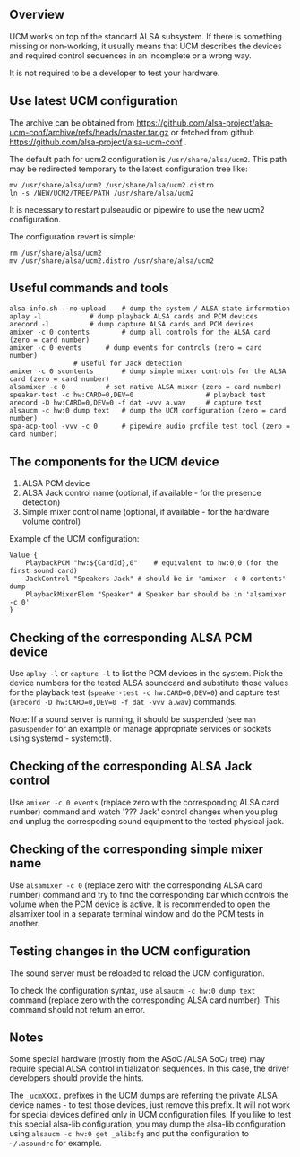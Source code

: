 Overview
--------

UCM works on top of the standard ALSA subsystem. If there is something
missing or non-working, it usually means that UCM describes the devices
and required control sequences in an incomplete or a wrong way.

It is not required to be a developer to test your hardware.

Use latest UCM configuration
----------------------------

The archive can be obtained from
https://github.com/alsa-project/alsa-ucm-conf/archive/refs/heads/master.tar.gz
or fetched from github https://github.com/alsa-project/alsa-ucm-conf .

The default path for ucm2 configuration is `/usr/share/alsa/ucm2`. This
path may be redirected temporary to the latest configuration tree like:

````
mv /usr/share/alsa/ucm2 /usr/share/alsa/ucm2.distro
ln -s /NEW/UCM2/TREE/PATH /usr/share/alsa/ucm2
````

It is necessary to restart pulseaudio or pipewire to use the new ucm2
configuration.

The configuration revert is simple:

````
rm /usr/share/alsa/ucm2
mv /usr/share/alsa/ucm2.distro /usr/share/alsa/ucm2
````

Useful commands and tools
-------------------------

````
alsa-info.sh --no-upload	# dump the system / ALSA state information
aplay -l			# dump playback ALSA cards and PCM devices
arecord -l			# dump capture ALSA cards and PCM devices
amixer -c 0 contents		# dump all controls for the ALSA card (zero = card number)
amixer -c 0 events		# dump events for controls (zero = card number)
				# useful for Jack detection
amixer -c 0 scontents		# dump simple mixer controls for the ALSA card (zero = card number)
alsamixer -c 0			# set native ALSA mixer (zero = card number) 
speaker-test -c hw:CARD=0,DEV=0	                 # playback test
arecord -D hw:CARD=0,DEV=0 -f dat -vvv a.wav     # capture test
alsaucm -c hw:0 dump text	# dump the UCM configuration (zero = card number)
spa-acp-tool -vvv -c 0		# pipewire audio profile test tool (zero = card number)
````

The components for the UCM device
---------------------------------

1) ALSA PCM device
2) ALSA Jack control name (optional, if available - for the presence detection)
3) Simple mixer control name (optional, if available - for the hardware volume control)

Example of the UCM configuration:

````
Value {
	PlaybackPCM "hw:${CardId},0"	# equivalent to hw:0,0 (for the first sound card)
	JackControl "Speakers Jack"	# should be in 'amixer -c 0 contents' dump
	PlaybackMixerElem "Speaker"	# Speaker bar should be in 'alsamixer -c 0'
}
````

Checking of the corresponding ALSA PCM device
---------------------------------------------

Use `aplay -l` or `capture -l` to list the PCM devices in the system. Pick
the device numbers for the tested ALSA soundcard and substitute those values
for the playback test (`speaker-test -c hw:CARD=0,DEV=0`) and capture test
(`arecord -D hw:CARD=0,DEV=0 -f dat -vvv a.wav`) commands.

Note: If a sound server is running, it should be suspended (see
`man pasuspender` for an example or manage appropriate services or
sockets using systemd - systemctl).

Checking of the corresponding ALSA Jack control
-----------------------------------------------

Use `amixer -c 0 events` (replace zero with the corresponding ALSA card
number) command and watch '??? Jack' control changes when you plug and
unplug the correspoding sound equipment to the tested physical jack.

Checking of the corresponding simple mixer name
-----------------------------------------------

Use `alsamixer -c 0` (replace zero with the corresponding ALSA card
number) command and try to find the corresponding bar which controls the
volume when the PCM device is active. It is recommended to open the
alsamixer tool in a separate terminal window and do the PCM tests in
another.

Testing changes in the UCM configuration
----------------------------------------

The sound server must be reloaded to reload the UCM configuration.

To check the configuration syntax, use `alsaucm -c hw:0 dump text` command 
(replace zero with the corresponding ALSA card number). This command should
not return an error.

Notes
-----

Some special hardware (mostly from the ASoC /ALSA SoC/ tree) may require
special ALSA control initialization sequences. In this case, the driver
developers should provide the hints.

The `_ucmXXXX.` prefixes in the UCM dumps are referring the private
ALSA device names - to test those devices, just remove this prefix. It
will not work for special devices defined only in UCM configuration files.
If you like to test this special alsa-lib configuration, you may dump the
alsa-lib configuration using `alsaucm -c hw:0 get _alibcfg` and put the
configuration to `~/.asoundrc` for example.

